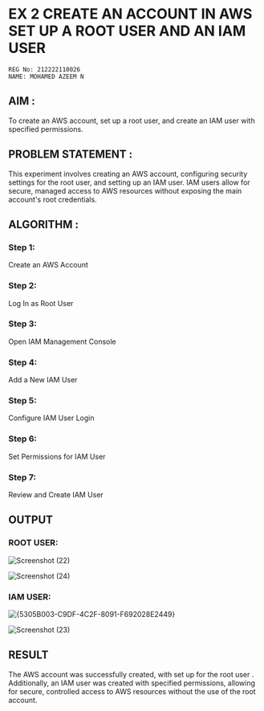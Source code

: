  # EX 2 CREATE AN  ACCOUNT IN AWS SET UP A ROOT USER AND AN IAM USER 
```
REG No: 212222110026
NAME: MOHAMED AZEEM N
```

## AIM :
To create an AWS account, set up a root user, and create an IAM user with specified permissions.

## PROBLEM STATEMENT :
This experiment involves creating an AWS account, configuring security settings for the root user, and setting up an IAM user. IAM users allow for secure, managed access to AWS resources without exposing the main account's root credentials.

## ALGORITHM :

 ### Step 1:
 Create an AWS Account </br>
 ### Step 2:
 Log In as Root User </br>
 ### Step 3:
 Open IAM Management Console</br>
 ### Step 4:
 Add a New IAM User</br>
 ### Step 5:
 Configure IAM User Login</br>
 ### Step 6:
 Set Permissions for IAM User</br>
 ### Step 7:
 Review and Create IAM User</br>


## OUTPUT

### ROOT USER:
![Screenshot (22)](https://github.com/user-attachments/assets/f17ad185-08d0-4c89-bdde-b6940616c0c1)

![Screenshot (24)](https://github.com/user-attachments/assets/f19b2af6-59b6-4d5f-9b66-f3b3ed55b62b)




 ### IAM USER:
 ![{5305B003-C9DF-4C2F-8091-F692028E2449}](https://github.com/user-attachments/assets/f5f23e89-5bfc-477e-8adf-151e0571e5b0)

![Screenshot (23)](https://github.com/user-attachments/assets/30c48164-b5d3-48d5-9284-fc7d7b2e85f7)






## RESULT
The AWS account was successfully created, with set up for the root user . Additionally, an IAM user was created with specified permissions, allowing for secure, controlled access to AWS resources without the use of the root account. 

  


